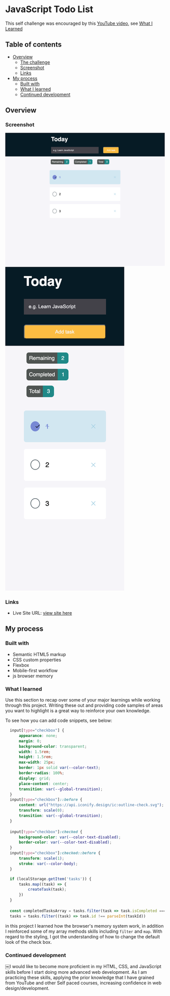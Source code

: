 # JavaScript Todo List     

This self challenge was encouraged by this [YouTube video](https://www.youtube.com/watch?v=2FeymQoKvrk), see [What I Learned](#what-i-learned)

## Table of contents

- [Overview](#overview)
  - [The challenge](#the-challenge)
  - [Screenshot](#screenshot)
  - [Links](#links)
- [My process](#my-process)
  - [Built with](#built-with)
  - [What I learned](#what-i-learned)
  - [Continued development](#continued-development)


## Overview

### Screenshot

![desktop screens](/screenshots/desktop.png)
![mobile screens](/screenshots/mobile.png)

### Links

- Live Site URL: [view site here](https://smarko-web.github.io/todo_js/)

## My process

### Built with

- Semantic HTML5 markup
- CSS custom properties
- Flexbox
- Mobile-first workflow
- js browser memory

### What I learned

Use this section to recap over some of your major learnings while working through this project. Writing these out and providing code samples of areas you want to highlight is a great way to reinforce your own 
knowledge.

To see how you can add code snippets, see below:

```css
  input[type="checkbox"] {
      appearance: none;
      margin: 0;
      background-color: transparent;
      width: 1.5rem;
      height: 1.5rem;
      max-width: 25px;
      border: 1px solid var(--color-text);
      border-radius: 100%;
      display: grid;
      place-content: center;
      transition: var(--global-transition);
  }
  input[type="checkbox"]::before {
      content: url("https://api.iconify.design/ic:outline-check.svg");
      transform: scale(0);
      transition: var(--global-transition);
  }

  input[type="checkbox"]:checked {
      background-color: var(--color-text-disabled);
      border-color: var(--color-text-disabled);
  }
  input[type="checkbox"]:checked::before {
      transform: scale(1);
      stroke: var(--color-body);
  }
```
```js
  if (localStorage.getItem('tasks')) {
      tasks.map((task) => {
          createTask(task);
      })
  } 

  const completedTasksArray = tasks.filter(task => task.isCompleted === true);
  tasks = tasks.filter((task) => task.id !== parseInt(taskId))

```

in this project I learned how the browser's memory system work, in addition I reinforced some of my array methods skills including ```filter``` and ```map```. With regard to the styling, I got the understanding of how to change the default look of the check box. 

### Continued development

￼I would like to become more proficient in my HTML, CSS, and JavaScript skills before I start doing more advanced web development. As I am practicing these skills, applying the prior knowledge that I have grained from YouTube and other Self paced courses, increasing confidence in web design/development.